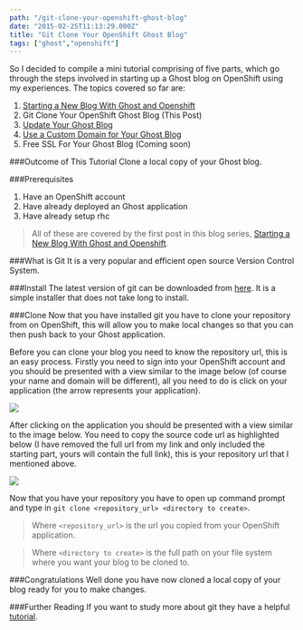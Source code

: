 ```yaml
---
path: "/git-clone-your-openshift-ghost-blog"
date: "2015-02-25T11:13:29.000Z"
title: "Git Clone Your OpenShift Ghost Blog"
tags: ["ghost","openshift"]
---
```


So I decided to compile a mini tutorial comprising of five parts, which go
through the steps involved in starting up a Ghost blog on OpenShift using my
experiences. The topics covered so far are:

1. [Starting a New Blog With Ghost and Openshift](https://www.insidersbyte.com/setting-up-ghost-on-openshift/)
2. Git Clone Your OpenShift Ghost Blog (This Post)
3. [Update Your Ghost Blog](https://www.insidersbyte.com/update-your-openshift-ghost-blog/)
4. [Use a Custom Domain for Your Ghost Blog](https://www.insidersbyte.com/use-a-custom-domain-for-your-openshift-ghost-blog/)
5. Free SSL For Your Ghost Blog (Coming soon)

###Outcome of This Tutorial Clone a local copy of your Ghost blog.

###Prerequisites

1. Have an OpenShift account
2. Have already deployed an Ghost application
3. Have already setup rhc

> All of these are covered by the first post in this blog series,
> [Starting a New Blog With Ghost and Openshift](https://www.insidersbyte.com/setting-up-ghost-on-openshift/).

###What is Git It is a very popular and efficient open source Version Control
System.

###Install The latest version of git can be downloaded from
[here](http://git-scm.com/downloads). It is a simple installer that does not
take long to install.

###Clone Now that you have installed git you have to clone your repository from
on OpenShift, this will allow you to make local changes so that you can then
push back to your Ghost application.

Before you can clone your blog you need to know the repository url, this is an
easy process. Firstly you need to sign into your OpenShift account and you
should be presented with a view similar to the image below (of course your name
and domain will be different), all you need to do is click on your application
(the arrow represents your application).

![](https://insidersbyte.blob.core.windows.net/ghost/2017/09/Application_List-1457110905187.png)

After clicking on the application you should be presented with a view similar to
the image below. You need to copy the source code url as highlighted below (I
have removed the full url from my link and only included the starting part,
yours will contain the full link), this is your repository url that I mentioned
above.

![](https://insidersbyte.blob.core.windows.net/ghost/2017/09/Repository_Url-1457110913498.png)

Now that you have your repository you have to open up command prompt and type in
`git clone <repository_url> <directory to create>`.

> Where `<repository_url>` is the url you copied from your OpenShift
> application.

> Where `<directory to create>` is the full path on your file system where you
> want your blog to be cloned to.

###Congratulations Well done you have now cloned a local copy of your blog ready
for you to make changes.

###Further Reading If you want to study more about git they have a helpful
[tutorial](http://git-scm.com/docs/gittutorial).
